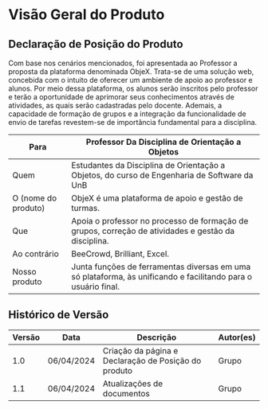 # Visão Geral do Produto

## **Declaração de Posição do Produto**

Com base nos cenários mencionados, foi apresentada ao Professor a proposta da plataforma denominada ObjeX. Trata-se de uma solução web, concebida com o intuito de oferecer um ambiente de apoio ao professor e alunos. Por meio dessa plataforma, os alunos serão inscritos pelo professor e terão a oportunidade de aprimorar seus conhecimentos através de atividades, as quais serão cadastradas pelo docente. Ademais, a capacidade de formação de grupos e a integração da funcionalidade de envio de tarefas revestem-se de importância fundamental para a disciplina.

| Para                          | Professor Da Disciplina de Orientação a Objetos    |
| -----------               | ------------------------------------ |
| Quem                      | Estudantes da Disciplina de Orientação a Objetos, do curso de Engenharia de Software da UnB             |
| O (nome do produto)       | ObjeX é uma plataforma de apoio e gestão de turmas.  |
| Que                       | Apoia o professor no processo de formação de grupos, correção de atividades e gestão da disciplina.  |
| Ao contrário              | BeeCrowd, Brilliant, Excel.                       |
| Nosso produto             | Junta funções de ferramentas diversas em uma só plataforma, às unificando e facilitando para o usuário final.                                                 |



## Histórico de Versão

| Versão | Data       | Descrição                                                         | Autor(es)       |
|--------|------------|-------------------------------------------------------------------|-----------------|
| 1.0    | 06/04/2024 | Criação da página e Declaração de Posição do produto|Grupo   |
| 1.1    | 06/04/2024 | Atualizações de documentos|Grupo   |